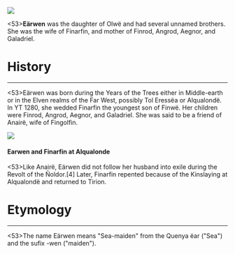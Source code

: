 ![](earwen/1.jpg)

<53>**Eärwen** was the daughter of Olwë and had several unnamed brothers. She was the wife of Finarfin, and mother of Finrod, Angrod, Aegnor, and Galadriel.

# History
---

<53>Eärwen was born during the Years of the Trees either in Middle-earth or in the Elven realms of the Far West, possibly Tol Eressëa or Alqualondë. In YT 1280, she wedded Finarfin the youngest son of Finwë. Her children were Finrod, Angrod, Aegnor, and Galadriel. She was said to be a friend of Anairë, wife of Fingolfin.

![](earwen/2.jpg)

#### Earwen and Finarfin at Alqualonde

<53>Like Anairë, Eärwen did not follow her husband into exile during the Revolt of the Ñoldor.[4] Later, Finarfin repented because of the Kinslaying at Alqualondë and returned to Tirion.

# Etymology

---

<53>The name Eärwen means "Sea-maiden" from the Quenya ëar ("Sea") and the sufix -wen ("maiden").
